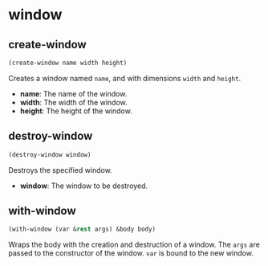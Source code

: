 
# window

## create-window

```lisp
(create-window name width height)
```

Creates a window named `name`, and with dimensions `width` and `height`.

* **name**: The name of the window.
* **width**: The width of the window.
* **height**: The height of the window.

## destroy-window

```lisp
(destroy-window window)
```

Destroys the specified window.

* **window**: The window to be destroyed.

## with-window

```lisp
(with-window (var &rest args) &body body)
```

Wraps the body with the creation and destruction of a window. The `args` are passed to the constructor of the window. `var` is bound to the new window.

